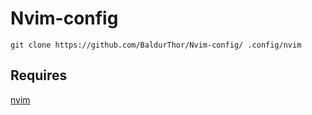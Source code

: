 # Nvim-config

```
git clone https://github.com/BaldurThor/Nvim-config/ .config/nvim
```

## Requires

[nvim](https://github.com/neovim/neovim/blob/master/INSTALL.md#linux)

```

```

